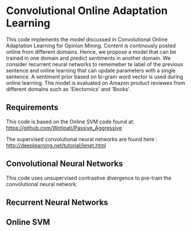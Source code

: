 Convolutional Online Adaptation Learning
===
This code implements the model discussed in Convolutional Online Adaptation Learning for Opinion Mining. Content is continously posted online from different domains. Hence, we propose a model that can be trained in one domain and predict sentiments in another domain. We consider recurrent neural networks to rememeber te label of the previous sentence and online learning that can update parameters with a single sentence. A sentiment prior based on bi-gram word vector is used during online learning. The model is evaluated on Amazon product reviewes from different domains such as 'Electornics' and 'Books'.



Requirements
---
This code is based on the Online SVM code found at:
https://github.com/Wotipati/Passive_Aggressive

The supervised convolutional neural networks are found here :
http://deeplearning.net/tutorial/lenet.html

Convolutional Neural Networks 
---
This code uses unsupervised contrastive divergence to pre-train the convolutional neural network. 

Recurrent Neural Networks
---

Online SVM
---

